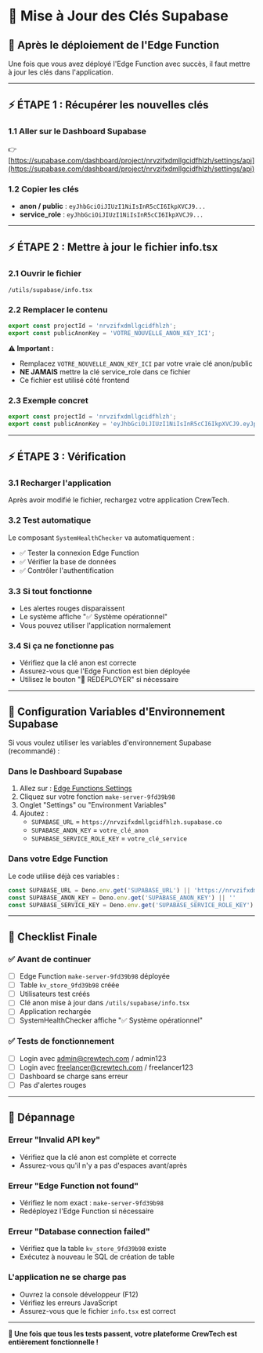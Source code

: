 # 🔑 Mise à Jour des Clés Supabase

## 🎯 Après le déploiement de l'Edge Function

Une fois que vous avez déployé l'Edge Function avec succès, il faut mettre à jour les clés dans l'application.

---

## ⚡ ÉTAPE 1 : Récupérer les nouvelles clés

### 1.1 Aller sur le Dashboard Supabase
👉 [https://supabase.com/dashboard/project/nrvzifxdmllgcidfhlzh/settings/api](https://supabase.com/dashboard/project/nrvzifxdmllgcidfhlzh/settings/api)

### 1.2 Copier les clés
- **anon / public** : `eyJhbGciOiJIUzI1NiIsInR5cCI6IkpXVCJ9...`
- **service_role** : `eyJhbGciOiJIUzI1NiIsInR5cCI6IkpXVCJ9...`

---

## ⚡ ÉTAPE 2 : Mettre à jour le fichier info.tsx

### 2.1 Ouvrir le fichier
```
/utils/supabase/info.tsx
```

### 2.2 Remplacer le contenu
```typescript
export const projectId = 'nrvzifxdmllgcidfhlzh';
export const publicAnonKey = 'VOTRE_NOUVELLE_ANON_KEY_ICI';
```

**⚠️ Important :** 
- Remplacez `VOTRE_NOUVELLE_ANON_KEY_ICI` par votre vraie clé anon/public
- **NE JAMAIS** mettre la clé service_role dans ce fichier
- Ce fichier est utilisé côté frontend

### 2.3 Exemple concret
```typescript
export const projectId = 'nrvzifxdmllgcidfhlzh';
export const publicAnonKey = 'eyJhbGciOiJIUzI1NiIsInR5cCI6IkpXVCJ9.eyJpc3MiOiJzdXBhYmFzZSIsInJlZiI6Im5ydnppZnhkbWxsZ2NpZGZobHpoIiwicm9sZSI6ImFub24iLCJpYXQiOjE3NTYzOTY2OTAsImV4cCI6MjA3MTk3MjY5MH0.LQkxhokeAsrpQDKmBQ4f6mpP0XJlwRjXNEGKjOM1xVs';
```

---

## ⚡ ÉTAPE 3 : Vérification

### 3.1 Recharger l'application
Après avoir modifié le fichier, rechargez votre application CrewTech.

### 3.2 Test automatique
Le composant `SystemHealthChecker` va automatiquement :
- ✅ Tester la connexion Edge Function
- ✅ Vérifier la base de données  
- ✅ Contrôler l'authentification

### 3.3 Si tout fonctionne
- Les alertes rouges disparaissent
- Le système affiche "✅ Système opérationnel"
- Vous pouvez utiliser l'application normalement

### 3.4 Si ça ne fonctionne pas
- Vérifiez que la clé anon est correcte
- Assurez-vous que l'Edge Function est bien déployée
- Utilisez le bouton "🚀 REDÉPLOYER" si nécessaire

---

## 🔄 Configuration Variables d'Environnement Supabase

Si vous voulez utiliser les variables d'environnement Supabase (recommandé) :

### Dans le Dashboard Supabase
1. Allez sur : [Edge Functions Settings](https://supabase.com/dashboard/project/nrvzifxdmllgcidfhlzh/functions)
2. Cliquez sur votre fonction `make-server-9fd39b98`
3. Onglet "Settings" ou "Environment Variables"
4. Ajoutez :
   - `SUPABASE_URL` = `https://nrvzifxdmllgcidfhlzh.supabase.co`
   - `SUPABASE_ANON_KEY` = `votre_clé_anon`
   - `SUPABASE_SERVICE_ROLE_KEY` = `votre_clé_service`

### Dans votre Edge Function
Le code utilise déjà ces variables :
```typescript
const SUPABASE_URL = Deno.env.get('SUPABASE_URL') || 'https://nrvzifxdmllgcidfhlzh.supabase.co'
const SUPABASE_ANON_KEY = Deno.env.get('SUPABASE_ANON_KEY') || ''
const SUPABASE_SERVICE_KEY = Deno.env.get('SUPABASE_SERVICE_ROLE_KEY') || ''
```

---

## 🎯 Checklist Finale

### ✅ Avant de continuer
- [ ] Edge Function `make-server-9fd39b98` déployée
- [ ] Table `kv_store_9fd39b98` créée
- [ ] Utilisateurs test créés
- [ ] Clé anon mise à jour dans `/utils/supabase/info.tsx`
- [ ] Application rechargée
- [ ] SystemHealthChecker affiche "✅ Système opérationnel"

### ✅ Tests de fonctionnement
- [ ] Login avec admin@crewtech.com / admin123
- [ ] Login avec freelancer@crewtech.com / freelancer123
- [ ] Dashboard se charge sans erreur
- [ ] Pas d'alertes rouges

---

## 🚨 Dépannage

### Erreur "Invalid API key"
- Vérifiez que la clé anon est complète et correcte
- Assurez-vous qu'il n'y a pas d'espaces avant/après

### Erreur "Edge Function not found"
- Vérifiez le nom exact : `make-server-9fd39b98`
- Redéployez l'Edge Function si nécessaire

### Erreur "Database connection failed"
- Vérifiez que la table `kv_store_9fd39b98` existe
- Exécutez à nouveau le SQL de création de table

### L'application ne se charge pas
- Ouvrez la console développeur (F12)
- Vérifiez les erreurs JavaScript
- Assurez-vous que le fichier `info.tsx` est correct

---

**🎉 Une fois que tous les tests passent, votre plateforme CrewTech est entièrement fonctionnelle !**